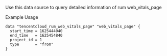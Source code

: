 Use this data source to query detailed information of rum web_vitals_page

Example Usage

```hcl
data "tencentcloud_rum_web_vitals_page" "web_vitals_page" {
  start_time = 1625444040
  end_time   = 1625454840
  project_id = 1
  type       = "from"
}
```